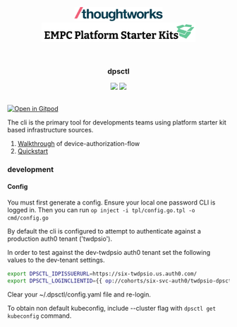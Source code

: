 <div align="center">
	<p>
		<img alt="Thoughtworks Logo" src="https://raw.githubusercontent.com/ThoughtWorks-DPS/static/master/thoughtworks_flamingo_wave.png?sanitize=true" width=200 />
    <br />
		<img alt="DPS Title" src="https://raw.githubusercontent.com/ThoughtWorks-DPS/static/master/EMPCPlatformStarterKitsImage.png?sanitize=true" width=350/>
	</p>
  <br />
  <h3>dpsctl</h3>
    <a href="https://app.circleci.com/pipelines/github/ThoughtWorks-DPS/dpsctl"><img src="https://circleci.com/gh/ThoughtWorks-DPS/dpsctl.svg?style=shield"></a> <a href="https://opensource.org/licenses/MIT"><img src="https://img.shields.io/badge/license-MIT-blue.svg"></a>
</div>
<br />

[![Open in Gitpod](https://gitpod.io/button/open-in-gitpod.svg)](https://gitpod.io/#https://github.com/ThoughtWorks-DPS/dpsctl)

The cli is the primary tool for developments teams using platform starter kit based infrastructure sources.  

1. [Walkthrough](doc/auth0-device-auth-flow.md) of device-authorization-flow
2. [Quickstart](doc/quickstart.md)

### development

#### Config

You must first generate a config. Ensure your local one password CLI is logged in. Then you can run `op inject -i tpl/config.go.tpl -o cmd/config.go`

By default the cli is configured to attempt to authenticate against a production auth0 tenant ('twdpsio').  

In order to test against the dev-twdpsio auth0 tenant set the following values to the dev-tenant settings.  
```bash
export DPSCTL_IDPISSUERURL=https://six-twdpsio.us.auth0.com/
export DPSCTL_LOGINCLIENTID={{ op://cohorts/six-svc-auth0/twdpsio-dpsctl-client-id }}
```

Clear your ~/.dpsctl/config.yaml file and re-login.  

To obtain non default kubeconfig, include --cluster flag with `dpsctl get kubeconfig` command.  
